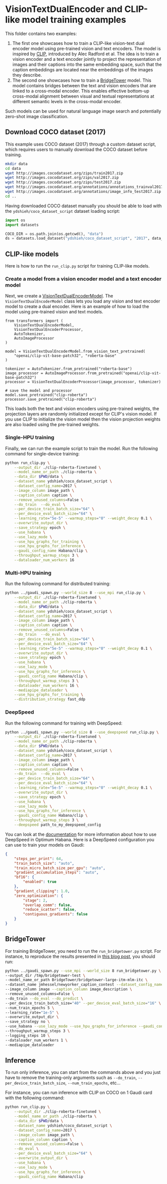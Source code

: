 <!---
Copyright 2022 The HuggingFace Team. All rights reserved.

Licensed under the Apache License, Version 2.0 (the "License");
you may not use this file except in compliance with the License.
You may obtain a copy of the License at

    http://www.apache.org/licenses/LICENSE-2.0

Unless required by applicable law or agreed to in writing, software
distributed under the License is distributed on an "AS IS" BASIS,
WITHOUT WARRANTIES OR CONDITIONS OF ANY KIND, either express or implied.
See the License for the specific language governing permissions and
limitations under the License.
-->

# VisionTextDualEncoder and CLIP-like model training examples

This folder contains two examples:

1. The first one showcases how to train a CLIP-like vision-text dual encoder model using pre-trained vision and text encoders. The model is inspired by [CLIP](https://openai.com/blog/clip/), introduced by Alec Radford et al. The idea is to train a vision encoder and a text encoder jointly to project the representation of images and their captions into the same embedding space, such that the caption embeddings are located near the embeddings of the images they describe.
2. The second one showcases how to train a [BridgeTower](https://arxiv.org/abs/2206.08657) model. This model contains bridges between the text and vision encoders that are linked to a cross-modal encoder. This enables effective bottom-up cross-modal alignment between visual and textual representations at different semantic levels in the cross-modal encoder.

Such models can be used for natural language image search and potentially zero-shot image classification.

## Download COCO dataset (2017)
This example uses COCO dataset (2017) through a custom dataset script, which requires users to manually download the
COCO dataset before training.

```bash
mkdir data
cd data
wget http://images.cocodataset.org/zips/train2017.zip
wget http://images.cocodataset.org/zips/val2017.zip
wget http://images.cocodataset.org/zips/test2017.zip
wget http://images.cocodataset.org/annotations/annotations_trainval2017.zip
wget http://images.cocodataset.org/annotations/image_info_test2017.zip
cd ..
```

Having downloaded COCO dataset manually you should be able to load with the `ydshieh/coco_dataset_script` dataset loading script:

```py
import os
import datasets

COCO_DIR = os.path.join(os.getcwd(), "data")
ds = datasets.load_dataset("ydshieh/coco_dataset_script", "2017", data_dir=COCO_DIR)
```

## CLIP-like models

Here is how to run the `run_clip.py` script for training CLIP-like models.


### Create a model from a vision encoder model and a text encoder model
Next, we create a [VisionTextDualEncoderModel](https://huggingface.co/docs/transformers/model_doc/vision-text-dual-encoder#visiontextdualencoder).
The `VisionTextDualEncoderModel` class lets you load any vision and text encoder model to create a dual encoder.
Here is an example of how to load the model using pre-trained vision and text models.

```python3
from transformers import (
    VisionTextDualEncoderModel,
    VisionTextDualEncoderProcessor,
    AutoTokenizer,
    AutoImageProcessor
)

model = VisionTextDualEncoderModel.from_vision_text_pretrained(
    "openai/clip-vit-base-patch32", "roberta-base"
)

tokenizer = AutoTokenizer.from_pretrained("roberta-base")
image_processor = AutoImageProcessor.from_pretrained("openai/clip-vit-base-patch32")
processor = VisionTextDualEncoderProcessor(image_processor, tokenizer)

# save the model and processor
model.save_pretrained("clip-roberta")
processor.save_pretrained("clip-roberta")
```

This loads both the text and vision encoders using pre-trained weights, the projection layers are randomly
initialized except for CLIP's vision model. If you use CLIP to initialize the vision model then the vision projection weights are also
loaded using the pre-trained weights.

### Single-HPU training

Finally, we can run the example script to train the model.
Run the following command for single-device training:

```bash
python run_clip.py \
    --output_dir ./clip-roberta-finetuned \
    --model_name_or_path ./clip-roberta \
    --data_dir $PWD/data \
    --dataset_name ydshieh/coco_dataset_script \
    --dataset_config_name=2017 \
    --image_column image_path \
    --caption_column caption \
    --remove_unused_columns=False \
    --do_train  --do_eval \
    --per_device_train_batch_size="64" \
    --per_device_eval_batch_size="64" \
    --learning_rate="5e-5" --warmup_steps="0" --weight_decay 0.1 \
    --overwrite_output_dir \
    --save_strategy epoch \
    --use_habana \
    --use_lazy_mode \
    --use_hpu_graphs_for_training \
    --use_hpu_graphs_for_inference \
    --gaudi_config_name Habana/clip \
    --throughput_warmup_steps 3 \
    --dataloader_num_workers 16
```


### Multi-HPU training

Run the following command for distributed training:

```bash
python ../gaudi_spawn.py --world_size 8 --use_mpi run_clip.py \
    --output_dir ./clip-roberta-finetuned \
    --model_name_or_path ./clip-roberta \
    --data_dir $PWD/data \
    --dataset_name ydshieh/coco_dataset_script \
    --dataset_config_name=2017 \
    --image_column image_path \
    --caption_column caption \
    --remove_unused_columns=False \
    --do_train  --do_eval \
    --per_device_train_batch_size="64" \
    --per_device_eval_batch_size="64" \
    --learning_rate="5e-5" --warmup_steps="0" --weight_decay 0.1 \
    --overwrite_output_dir \
    --save_strategy epoch \
    --use_habana \
    --use_lazy_mode \
    --use_hpu_graphs_for_inference \
    --gaudi_config_name Habana/clip \
    --throughput_warmup_steps 3 \
    --dataloader_num_workers 16 \
    --mediapipe_dataloader \
    --use_hpu_graphs_for_training \
    --distribution_strategy fast_ddp
```


### DeepSpeed

Run the following command for training with DeepSpeed:

```bash
python ../gaudi_spawn.py --world_size 8 --use_deepspeed run_clip.py \
    --output_dir ./clip-roberta-finetuned \
    --model_name_or_path ./clip-roberta \
    --data_dir $PWD/data \
    --dataset_name ydshieh/coco_dataset_script \
    --dataset_config_name=2017 \
    --image_column image_path \
    --caption_column caption \
    --remove_unused_columns=False \
    --do_train  --do_eval \
    --per_device_train_batch_size="64" \
    --per_device_eval_batch_size="64" \
    --learning_rate="5e-5" --warmup_steps="0" --weight_decay 0.1 \
    --overwrite_output_dir \
    --save_strategy epoch \
    --use_habana \
    --use_lazy_mode \
    --use_hpu_graphs_for_inference \
    --gaudi_config_name Habana/clip \
    --throughput_warmup_steps 3 \
    --deepspeed path_to_my_deepspeed_config
```

You can look at the [documentation](https://huggingface.co/docs/optimum/habana/usage_guides/deepspeed) for more information about how to use DeepSpeed in Optimum Habana.
Here is a DeepSpeed configuration you can use to train your models on Gaudi:
```json
{
    "steps_per_print": 64,
    "train_batch_size": "auto",
    "train_micro_batch_size_per_gpu": "auto",
    "gradient_accumulation_steps": "auto",
    "bf16": {
        "enabled": true
    },
    "gradient_clipping": 1.0,
    "zero_optimization": {
        "stage": 2,
        "overlap_comm": false,
        "reduce_scatter": false,
        "contiguous_gradients": false
    }
}
```


## BridgeTower

For training BridgeTower, you need to run the `run_bridgetower.py` script.
For instance, to reproduce the results presented in [this blog post](https://huggingface.co/blog/bridgetower), you should run:

```bash
python ../gaudi_spawn.py --use_mpi --world_size 8 run_bridgetower.py \
--output_dir /tmp/bridgetower-test \
--model_name_or_path BridgeTower/bridgetower-large-itm-mlm-itc \
--dataset_name jmhessel/newyorker_caption_contest --dataset_config_name matching \
--image_column image --caption_column image_description \
--remove_unused_columns=False \
--do_train --do_eval --do_predict \
--per_device_train_batch_size="40" --per_device_eval_batch_size="16" \
--num_train_epochs 5 \
--learning_rate="1e-5" \
--overwrite_output_dir \
--save_strategy no \
--use_habana --use_lazy_mode --use_hpu_graphs_for_inference --gaudi_config_name Habana/clip \
--throughput_warmup_steps 3 \
--logging_steps 10 \
--dataloader_num_workers 1 \
--mediapipe_dataloader
```


## Inference

To run only inference, you can start from the commands above and you just have to remove the training-only arguments such as `--do_train`, `--per_device_train_batch_size`, `--num_train_epochs`, etc...

For instance, you can run inference with CLIP on COCO on 1 Gaudi card with the following command:
```bash
python run_clip.py \
    --output_dir ./clip-roberta-finetuned \
    --model_name_or_path ./clip-roberta \
    --data_dir $PWD/data \
    --dataset_name ydshieh/coco_dataset_script \
    --dataset_config_name=2017 \
    --image_column image_path \
    --caption_column caption \
    --remove_unused_columns=False \
    --do_eval \
    --per_device_eval_batch_size="64" \
    --overwrite_output_dir \
    --use_habana \
    --use_lazy_mode \
    --use_hpu_graphs_for_inference \
    --gaudi_config_name Habana/clip
```
